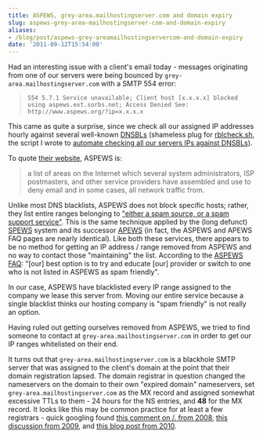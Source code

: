 ```yaml
---
title: ASPEWS, grey-area.mailhostingserver.com and domain expiry
slug: aspews-grey-area-mailhostingserver-com-and-domain-expiry
aliases:
- /blog/post/aspews-grey-areamailhostingservercom-and-domain-expiry
date: '2011-09-12T15:54:00'
---
```


<p>Had an interesting issue with a client's email today - messages originating from one of our servers were being bounced by <code>grey-area.mailhostingserver.com</code> with a SMTP 554 error:
<blockquote><code>554 5.7.1 Service unavailable; Client host [x.x.x.x] blocked using aspews.ext.sorbs.net; Access Denied See: http://www.aspews.org/?ip=x.x.x.x</code></blockquote>

<p>This came as quite a surprise, since we check all our assigned IP addresses hourly against several well-known <a href="https://secure.wikimedia.org/wikipedia/en/wiki/DNSBL" title="DNS blacklists">DNSBLs</a> (shameless plug for <a href="http://whmscripts.net/downloads/rblcheck.sh">rblcheck.sh</a>, the script I wrote to <a href="http://whmscripts.net/email/2010/rbl-check-initial-release/">automate checking all our servers IPs against DNSBLs</a>).

<!--more-->

<p>To quote <a href="http://www.aspews.org/">their website</a>, ASPEWS is:
<blockquote>
a list of areas on the Internet which several system administrators, ISP postmasters, and other service providers have assembled and use to deny email and in some cases, all network traffic from.</blockquote>

<p>Unlike most DNS blacklists, ASPEWS does not block specific hosts; rather, they list entire ranges belonging to <a href="http://www.aspews.org/?page_id=6">"either a spam source, or a spam support service"</a>.  This is the same technique applied by the (long defunct) <a href="https://secure.wikimedia.org/wikipedia/en/wiki/Spam_Prevention_Early_Warning_System">SPEWS</a> system and its successor <a href="http://www.apews.org/">APEWS</a> (in fact, the ASPEWS and APEWS FAQ pages are nearly identical).  Like both these services, there appears to be no method for getting an IP address / range removed from ASPEWS and no way to contact those "maintaining" the list.  According to the <a href="http://www.aspews.org/?page_id=9">ASPEWS FAQ</a>: "[our] best option is to try and educate [our] provider or switch to one who is not listed in ASPEWS as spam friendly".

<p>In our case, ASPEWS have blacklisted every IP range assigned to the company we lease this server from.  Moving our entire service because a single blacklist thinks our hosting company is "spam friendly" is not really an option.

<p>Having ruled out getting ourselves removed from ASPEWS, we tried to find someone to contact at <code>grey-area.mailhostingserver.com</code> in order to get our IP ranges whitelisted on their end.

<p>It turns out that <code>grey-area.mailhostingserver.com</code> is a blackhole SMTP server that was assigned to the client's domain at the point that their domain registration lapsed.  The domain registrar in question changed the nameservers on the domain to their own "expired domain" nameservers, set <code>grey-area.mailhostingserver.com</code> as the MX record and assigned somewhat excessive TTLs to them - 24 hours for the NS entries, and <strong>48</strong> for the MX record.  It looks like this may be common practice for at least a few registrars - quick googling found <a href="http://slashdot.org/comments.pl?sid=435138&amp;cid=22234788">this comment on /. from 2008</a>, <a href="http://www.google.com/support/forum/p/Google%20Apps/thread?tid=4b09fdbf01155609&amp;hl=en#fid_4b09fdbf01155609000498b0b48f77d0">this discussion from 2009</a>, and <a href="http://www.alanblainewhitney.com/2010/01/05/register-com/">this blog post from 2010</a>.

